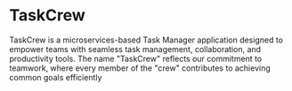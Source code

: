 # TaskCrew
TaskCrew is a microservices-based Task Manager application designed to empower teams with seamless task management, collaboration, and productivity tools. The name "TaskCrew" reflects our commitment to teamwork, where every member of the "crew" contributes to achieving common goals efficiently
